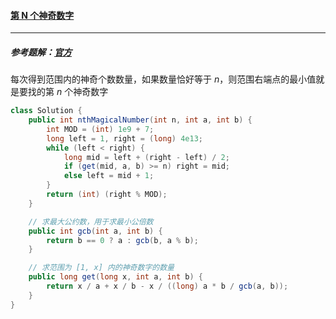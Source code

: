 #### <a href="https://leetcode.cn/problems/nth-magical-number/">第 N 个神奇数字</a>

------------

##### 参考题解：[官方](https://leetcode.cn/problems/nth-magical-number/solution/di-n-ge-shen-qi-shu-zi-by-leetcode-solut-6vyy/)

每次得到范围内的神奇个数数量，如果数量恰好等于 $n$，则范围右端点的最小值就是要找的第 $n$ 个神奇数字

```java
class Solution {
    public int nthMagicalNumber(int n, int a, int b) {
        int MOD = (int) 1e9 + 7;
        long left = 1, right = (long) 4e13;
        while (left < right) {
            long mid = left + (right - left) / 2;
            if (get(mid, a, b) >= n) right = mid;
            else left = mid + 1;
        }
        return (int) (right % MOD);
    }

    // 求最大公约数，用于求最小公倍数
    public int gcb(int a, int b) {
        return b == 0 ? a : gcb(b, a % b);
    }

    // 求范围为 [1, x] 内的神奇数字的数量
    public long get(long x, int a, int b) {
        return x / a + x / b - x / ((long) a * b / gcb(a, b));
    }
}
```

